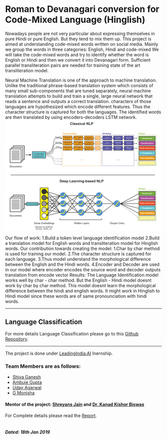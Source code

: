 # Roman to Devanagari conversion for Code-Mixed Language (Hinglish)

Nowadays people are not very particular about expressing themselves in pure Hindi or pure English. But they tend to mix them up. This project is aimed at understanding code-mixed words written on social media. Mainly we group the words in three categories: English, Hindi and code-mixed We will take the code-mixed words and try to identify whether the word is English or Hindi and then we convert it into Devanagari form. Sufficient parallel transliteration pairs are needed for training state of the art transliteration model. 


Neural Machine Translation is one of the approach to machine translation. Unlike the traditional phrase-based translation system which consists of many small sub-components that are tuned separately, neural machine translation attempts to build and train a single, large neural network that reads a sentence and outputs a correct translation. characters of those languages are hypothesized which encode different features. Thus the character structure is captured for both the languages. The identified words are then translated by using encoders-decoders LSTM network.
![alt text](https://github.com/MShivaG/Roman-to-Devanagari-conversion-for-code-mixed-language/blob/master/NLP.png)

Our flow of work:
  1.Build a token level language identification model
  2.Build a translation model for English words and transliteration model for Hinglish words.
Our contribution towards creating the model:
  1.Char by char method is used for training our model.
  2.The character structure is captured for each language.
  3.Thus model understand the morphological difference between the English and the Hindi words.
  4.Encoder and Decoder are used in our model where encoder encodes the source word and decoder outputs translation from encode vector
Results:
  The Language Identification model works well by char - char method. But the English - Hindi model doesnt work by char by char method. This model doesnt learn the morphological difference between the hindi and english words. It might work in Hinglish to Hindi model since these words are of same pronounciation with hindi words.

<hr>

## Language Classification 
For more details Language Classification please go to this [Github Repository](https://github.com/ambuje/Hinglish_English_Classification).

<hr>

The project is done under [LeadingIndia.AI](https://www.leadingindia.ai/aboutinternship) Inernship.

### Team Members are as follows:
- [Shiva Ganesh](https://github.com/MShivaG)
- [Ambuje Gupta](https://github.com/ambuje)
- [Uday Agarwal]()
- [G Monisha]()

#### Mentor of the project: [Shreyans Jain](https://github.com/shreyanse081) and [Dr. Kanad Kishor Biswas](https://dblp.org/pers/hd/b/Biswas:Kanad_K=)

For Complete details please read the [Report]().
<br><br>
##### Dated: 18th Jan 2019
